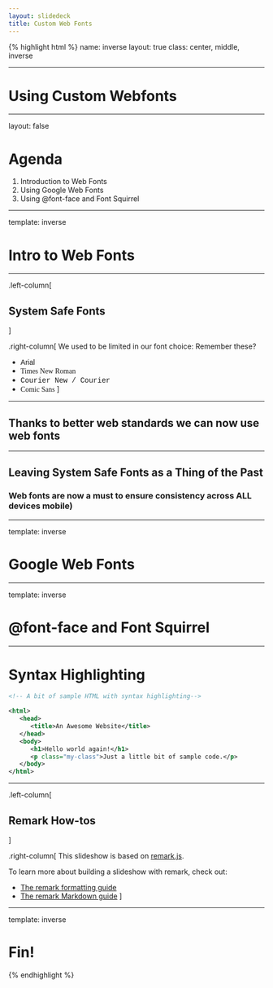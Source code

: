 ```yaml
---
layout: slidedeck
title: Custom Web Fonts
---
```


{% highlight html %}
name: inverse
layout: true
class: center, middle, inverse

---

# Using Custom Webfonts

---
layout: false

# Agenda

1. Introduction to Web Fonts
2. Using Google Web Fonts
3. Using @font-face and Font Squirrel

---

template: inverse

# Intro to Web Fonts

---

.left-column[
  ## System Safe Fonts
]

.right-column[
We used to be limited in our font choice:
Remember these? 
  - <span style="font-family: Arial">Arial</span>
  - <span style="font-family: Times">Times New Roman</span>
  - <span style="font-family: Courier">Courier New / Courier</span>
  - <span style="font-family: Comic Sans, Comic Sans MS ">Comic Sans</span>
  ]

---

## Thanks to better web standards we can now use web fonts

---

## Leaving System Safe Fonts as a Thing of the Past

### Web fonts are now a must to ensure consistency across ALL devices mobile)

---

template: inverse

# Google Web Fonts

---

template: inverse

# @font-face and Font Squirrel

---

# Syntax Highlighting

```xml
<!-- A bit of sample HTML with syntax highlighting-->

<html>
   <head>
      <title>An Awesome Website</title>
   </head>
   <body>
      <h1>Hello world again!</h1>
      <p class="my-class">Just a little bit of sample code.</p>
   </body>
</html>
```

---

.left-column[
  ## Remark How-tos
]

.right-column[
   This slideshow is based on [remark.js](https://github.com/gnab/remark).

   To learn more about building a slideshow with remark, check out:

   - [The remark formatting guide](https://github.com/gnab/remark/wiki/Formatting)
   - [The remark Markdown guide](https://github.com/gnab/remark/wiki/Markdown)
]

---
template: inverse

# Fin!

{% endhighlight %}
